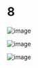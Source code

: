 # 8

![image](https://github.com/LeeMinGyu23/8/assets/117800561/84b84c86-5370-4992-be39-4f187ae6d9be)


![image](https://github.com/LeeMinGyu23/8/assets/117800561/21292e0f-e395-4960-9249-8523a8096a4c)

![image](https://github.com/LeeMinGyu23/8/assets/117800561/0fef811e-bd56-496f-86ae-03fa7e274967)
